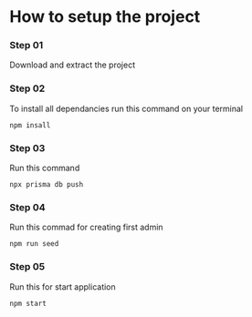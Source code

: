 # How to setup the project

### Step 01
Download and extract the project


### Step 02
To install all dependancies run this command on your terminal
```
npm insall
```

### Step 03
Run this command
```
npx prisma db push
```

### Step 04
Run this commad for creating first admin
```
npm run seed
```

### Step 05
Run this for start application
```
npm start
```
